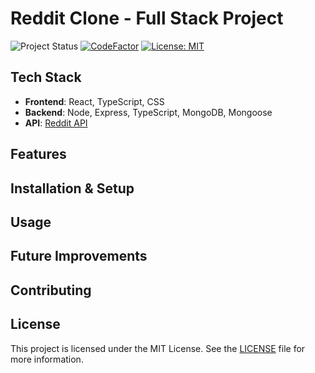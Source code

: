 # Reddit Clone - Full Stack Project

![Project Status](https://img.shields.io/badge/Project%20Status-In%20Progress-orange?style=flat-square)
[![CodeFactor](https://www.codefactor.io/repository/github/lindabgaa/reddit-clone/badge?style=flat-square)](https://www.codefactor.io/repository/github/lindabgaa/reddit-clone)
[![License: MIT](https://img.shields.io/badge/License-MIT-blue?style=flat-square)](LICENSE)

## Tech Stack

- **Frontend**: React, TypeScript, CSS
- **Backend**: Node, Express, TypeScript, MongoDB, Mongoose
- **API**: [Reddit API](https://business.reddithelp.com/s/article/Create-a-Reddit-Application)

## Features

## Installation & Setup

## Usage

## Future Improvements

## Contributing

## License

This project is licensed under the MIT License. See the [LICENSE](LICENSE) file for more information.
